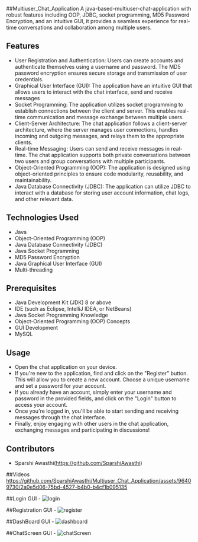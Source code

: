 ##Multiuser_Chat_Application
A java-based-multiuser-chat-application with robust features including OOP, JDBC, socket programming, MD5 Password Encryption, and an intuitive GUI, it provides a seamless experience for real-time conversations and collaboration among multiple users.

## Features

- User Registration and Authentication: Users can create accounts and authenticate themselves using a username and password. The MD5 password encryption ensures secure storage and transmission of user credentials.
- Graphical User Interface (GUI): The application have an intuitive GUI that allows users to interact with the chat interface, send and receive messages
- Socket Programming: The application utilizes socket programming to establish connections between the client and server. This enables real-time communication and message exchange between multiple users.
- Client-Server Architecture: The chat application follows a client-server architecture, where the server manages user connections, handles incoming and outgoing messages, and relays them to the appropriate clients.
- Real-time Messaging: Users can send and receive messages in real-time. The chat application supports both private conversations between two users and group conversations with multiple participants.
- Object-Oriented Programming (OOP): The application is designed using object-oriented principles to ensure code modularity, reusability, and maintainability.
- Java Database Connectivity (JDBC): The application can utilize JDBC to interact with a database for storing user account information, chat logs, and other relevant data.



## Technologies Used

- Java
- Object-Oriented Programming (OOP)
- Java Database Connectivity (JDBC)
- Java Socket Programming
- MD5 Password Encryption
- Java Graphical User Interface (GUI)
- Multi-threading
## Prerequisites

- Java Development Kit (JDK) 8 or above
- IDE (such as Eclipse, IntelliJ IDEA, or NetBeans)
- Java Socket Programming Knowledge
- Object-Oriented Programming (OOP) Concepts
- GUI Development
- MySQL
  
## Usage

- Open the chat application on your device.
- If you're new to the application, find and click on the "Register" button. This will allow you to create a new account. Choose a unique username and set a password for your account.
- If you already have an account, simply enter your username and password in the provided fields, and click on the "Login" button to access your account.
- Once you're logged in, you'll be able to start sending and receiving messages through the chat interface.
- Finally, enjoy engaging with other users in the chat application, exchanging messages and participating in discussions!
  
## Contributors
- Sparshi Awasthi(https://github.com/SparshiAwasthi)

##Videos
https://github.com/SparshiAwasthi/Multiuser_Chat_Application/assets/96409730/2a0e5d06-75bd-4527-b4b0-b4cf1b095135

##Login GUI -
![login](https://github.com/SparshiAwasthi/Multiuser_Chat_Application/assets/96409730/33e7c792-ff60-473c-9f29-bd8fa027e046)

##Registration GUI -
![register](https://github.com/SparshiAwasthi/Multiuser_Chat_Application/assets/96409730/61813c7c-cf71-4f46-8083-2df31b4d113c)

##DashBoard GUI -
![dashboard](https://github.com/SparshiAwasthi/Multiuser_Chat_Application/assets/96409730/cd8ef948-4841-4e1f-a2f9-5f81a5cd71fa)

##ChatScreen GUI -
![chatScreen](https://github.com/SparshiAwasthi/Multiuser_Chat_Application/assets/96409730/1b1bd090-289e-4070-af55-ea1629ab73a0)
